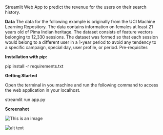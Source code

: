 Streamlit Web App to predict the revenue for the users on their search history.


**Data**
The data for the following example is originally from the UCI Machine Learning Repository. The data contains information on females at least 21 years old of Pima Indian heritage. The dataset consists of feature vectors belonging to 12,330 sessions. The dataset was formed so that each session would belong to a different user in a 1-year period to avoid any tendency to a specific campaign, special day, user profile, or period.
Pre-requisites

**Installation with pip:**

pip install -r requirements.txt

**Getting Started**

Open the terminal in you machine and run the following command to access the web application in your localhost.

streamlit run app.py

**Screenshot**

![This is an image](https://drive.google.com/file/d/1Z9VM_kVjOhDqm--YvjpI7yH5PGJC1y6M/view?usp=sharing)

![alt text](https://drive.google.com/file/d/1Z9VM_kVjOhDqm--YvjpI7yH5PGJC1y6M/view?usp=sharing)
